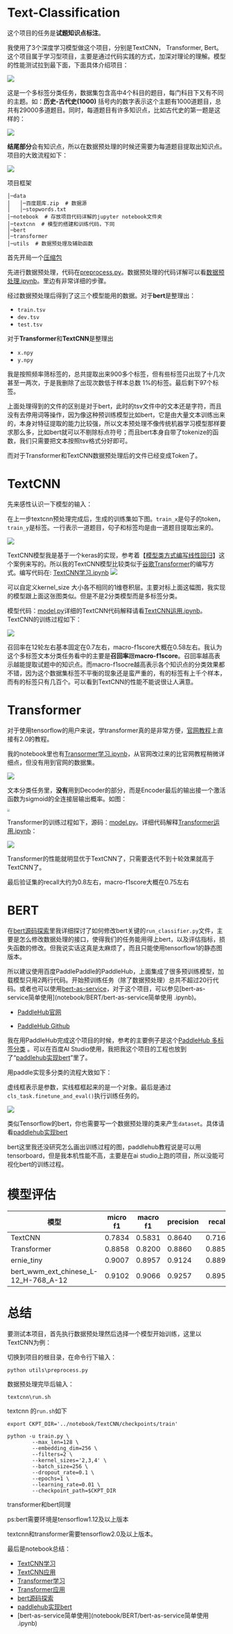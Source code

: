 # Text-Classification

这个项目的任务是**试题知识点标注**。

我使用了3个深度学习模型做这个项目，分别是TextCNN， Transformer, Bert。这个项目属于学习型项目，主要是通过代码实践的方式，加深对理论的理解。模型的性能测试拉到最下面，下面具体介绍项目：

![](notebook/images/原始数据概况.jpg)

这是一个多标签分类任务，数据集包含高中4个科目的题目，每门科目下又有不同的主题。如：**历史-古代史(1000)** 括号内的数字表示这个主题有1000道题目，总共有29000多道题目。同时，每道题目有许多知识点，比如古代史的第一题是这样的：

![](notebook/images/古代史第一题.png)

**结尾部分**会有知识点，所以在数据预处理的时候还需要为每道题目提取出知识点。项目的大致流程如下：

![](notebook/images/项目流程图.png)

项目框架

```
│─data
│	│─百度题库.zip  # 数据源
│	│─stopwords.txt
│─notebook  # 存放项目代码详解的jupyter notebook文件夹
│─textcnn  # 模型的搭建和训练代码，下同
│─bert
│─transformer
│─utils  # 数据预处理及辅助函数
```

首先开局一个[压缩包](data/百度题库.zip)

先进行数据预处理，代码在[preprocess.py](utils/preprocess.py)。数据预处理的代码详解可以看[数据预处理.ipynb](notebook/数据预处理/数据预处理.ipynb)。里边有非常详细的步骤。

经过数据预处理后得到了这三个模型能用的数据。对于**bert**是整理出：

- `train.tsv`
- `dev.tsv`
- `test.tsv`

对于**Transformer**和**TextCNN**是整理出

- `x.npy`
- `y.npy`

我是按照频率筛标签的，总共提取出来900多个标签，但有些标签只出现了十几次甚至一两次，于是我删除了出现次数低于样本总数 1%的标签。最后剩下97个标签。

上面处理得到的文件的区别是对于bert，此时的tsv文件中的文本还是字符，而且没有去停用词等操作，因为像这种预训练模型比如bert，它是由大量文本训练出来的，本身对特征提取的能力比较强，所以文本预处理不像传统机器学习模型那样要求那么多，比如bert就可以不剔除标点符号；而且bert本身自带了tokenize的函数，我们只需要把文本按照tsv格式分好即可。

而对于Transformer和TextCNN数据预处理后的文件已经变成Token了。

# TextCNN

先来感性认识一下模型的输入：

在上一步textcnn预处理完成后，生成的训练集如下图。`train_x`是句子的token，`train_y`是标签。一行表示一道题目，句子和标签均是由一道题目提取出来的。

![](notebook/images/感性认识输入.png)

TextCNN模型我是基于一个keras的实现，参考着【[模型类方式编写线性回归](https://tf.wiki/zh/basic/models.html)】这个案例来写的。所以我的TextCNN模型比较类似于[谷歌Transformer](https://tensorflow.google.cn/tutorials/text/transformer?hl=en)的编写方式。编写代码在: [TextCNN学习.ipynb](notebook\TextCNN\TextCNN学习.ipynb)
![](notebook/images/conv1D.png)



可以自定义kernel_size 大小各不相同的1维卷积层。主要对标上面这幅图，我实现的模型跟上面这张图类似。但是不是2分类模型而是多标签分类。

模型代码：[model.py](textcnn/model.py)详细的TextCNN代码解释请看[TextCNN运用.ipynb](notebook\TextCNN\TextCNN运用.ipynb)。TextCNN的训练过程如下：

![](notebook/images/textcnn-res.png)

召回率在12轮左右基本固定在0.7左右，macro-f1score大概在0.58左右。我认为这个多标签文本分类任务看中的主要是**召回率**跟**macro-f1score**。召回率越高表示越能提取试题中的知识点。而macro-f1socre越高表示各个知识点的分类效果都不错，因为这个数据集标签不平衡的现象还是蛮严重的，有的标签有上千个样本，而有的标签只有几百个。可以看到TextCNN的性能不能说很让人满意。

# Transformer

对于使用tensorflow的用户来说，学transformer真的是非常方便，[官网教程](https://tensorflow.google.cn/tutorials/text/transformer)上直接有2.0的教程。

我的notebook里也有[Transormer学习.ipynb](notebook\Transformer\Transformer学习.ipynb)，从官网改过来的比官网教程稍微详细点，但没有用到官网的数据集。

![](notebook\images\transformer.png)

文本分类任务里，**没有**用到Decoder的部分，而是Encoder最后的输出接一个激活函数为sigmoid的全连接层输出概率。如图：

<img src="notebook/images/transformer-classification.png" style="zoom:38%;" />

Transformer的训练过程如下，源码：[model.py](transformer/model.py)。详细代码解释[Transformer运用.ipynb](notebook\Transformer\Transformer运用.ipynb)：

![](notebook/images/transformer-res.png)

Transformer的性能就明显优于TextCNN了，只需要迭代不到十轮效果就高于TextCNN了。

最后验证集的recall大约为0.8左右，macro-f1score大概在0.75左右

# BERT

在[bert源码探索](notebook/BERT/bert源码探索.ipynb)里我详细探讨了如何修改bert关键的`run_classifier.py`文件，主要是怎么修改数据处理的接口，使得我们的任务能用得上bert，以及评估指标，损失函数的修改。但我说实话这真是太麻烦了，而且只能使用tensorflow1的静态图版本。

所以建议使用百度PaddlePaddle的PaddleHub，上面集成了很多预训练模型，加载模型只用2两行代码。开始预训练任务（除了数据预处理）总共不超过20行代码。或者也可以使用[bert-as-service](https://github.com/hanxiao/bert-as-service)，对于这个项目，可以参见[bert-as-service简单使用](notebook/BERT/bert-as-service简单使用 .ipynb)。

- [PaddleHub官网](https://www.paddlepaddle.org.cn/hub)

- [PaddleHub Github]()

我在用PaddleHub完成这个项目的时候，参考的主要例子是这个[PaddleHub 多标签分类](https://github.com/PaddlePaddle/PaddleHub/tree/release/v1.6/demo/multi_label_classification) 。可以在百度AI Studio使用，我把我这个项目的工程也放到了“[paddlehub实现bert](notebook/BERT/paddlehub实现bert.ipynb)”里了。

用paddle实现多分类的流程大致如下：

虚线框表示是参数，实线框框起来的是一个对象。最后是通过`cls_task.finetune_and_eval()`执行训练任务的。

![](notebook/images/paddlehub-多分类.png)

类似Tensorflow的bert，你也需要写一个数据预处理的类来产生`dataset`。具体请看[paddlehub实现bert](notebook/BERT/paddlehub实现bert.ipynb)

bert这里我还没研究怎么画出训练过程的图，paddlehub教程说是可以用tensorboard，但是我本机性能不高，主要是在ai studio上跑的项目，所以没能可视化bert的训练过程。

# 模型评估

| 模型                                 | micro f1 | macro f1 | precision | recall | epoch | learning rate |
| ------------------------------------ | -------- | -------- | --------- | ------ | ----- | ------------- |
| TextCNN                              | 0.7834   | 0.5831   | 0.8640    | 0.7166 | 20    | 1e-2          |
| Transformer                          | 0.8858   | 0.8200   | 0.8860    | 0.8857 | 10    | 1e-3          |
| ernie_tiny                           | 0.9007   | 0.8957   | 0.9124    | 0.8892 | 5     | 5e-5          |
| bert_wwm_ext_chinese_L-12_H-768_A-12 | 0.9102   | 0.9066   | 0.9257    | 0.8953 | 5     | 3e-5          |

# 总结

要测试本项目，首先执行数据预处理然后选择一个模型开始训练，这里以TextCNN为例：

切换到项目的根目录，在命令行下输入：

```
python utils\preprocess.py
```

数据预处理完毕后输入：

```
textcnn\run.sh
```

textcnn 的`run.sh`如下

```
export CKPT_DIR='../notebook/TextCNN/checkpoints/train'

python -u train.py \
		--max_len=128 \
		--embedding_dim=256 \
		--filters=2 \
		--kernel_sizes='2,3,4' \
		--batch_size=256 \
		--dropout_rate=0.1 \
		--epochs=1 \
		--learning_rate=0.01 \
		--checkpoint_path=$CKPT_DIR
```

transformer和bert同理

ps:bert需要环境是tensorflow1.12及以上版本

textcnn和transformer需要tensorflow2.0及以上版本。



最后是notebook总结：

- [TextCNN学习](notebook/TextCNN/TextCNN学习.ipynb)
- [TextCNN应用](notebook/TextCNN/TextCNN学习.ipynb)
- [Transformer学习](notebook/Transformer/Transformer学习.ipynb)
- [Transformer应用](notebook/Transformer/Transformer应用.ipynb)
- [bert源码探索](notebook/BERT/bert源码探索.ipynb)
- [paddlehub实现bert](notebook/BERT/paddlehub实现bert.ipynb)
- [bert-as-service简单使用](notebook/BERT/bert-as-service简单使用 .ipynb)

